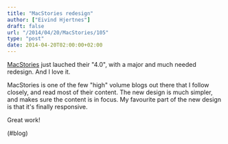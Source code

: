 ```yaml
---
title: "MacStories redesign"
author: ["Eivind Hjertnes"]
draft: false
url: "/2014/04/20/MacStories/105"
type: "post"
date: 2014-04-20T02:00:00+02:00
---
```


[MacStories](http://www.macstories.net) just lauched their "4.0", with
a major and much needed redesign. And I love it.

MacStories is one of the few "high" volume blogs out there that I follow
closely, and read most of their content. The new design is much simpler,
and makes sure the content is in focus. My favourite part of the new
design is that it's finally responsive.

Great work!

(#blog)
